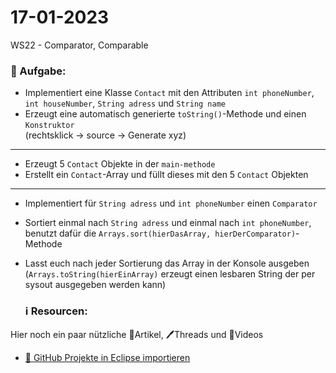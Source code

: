 # 17-01-2023
WS22 - Comparator, Comparable


### 📝 Aufgabe:
- Implementiert eine Klasse ```Contact```  mit den Attributen ```int phoneNumber```, ```int houseNumber```, ```String adress``` und ```String name```
- Erzeugt eine automatisch generierte ```toString()```-Methode und einen ```Konstruktor```<br>
(rechtsklick -> source -> Generate xyz)

------------------------------

- Erzeugt 5 ```Contact``` Objekte in der ```main-methode```
- Erstellt ein ```Contact```-Array und füllt dieses mit den 5 ```Contact``` Objekten

------------------------------

- Implementiert für ```String adress``` und ```int phoneNumber``` einen ```Comparator```
- Sortiert einmal nach  ```String adress``` und einmal nach ```int phoneNumber```, benutzt dafür die ```Arrays.sort(hierDasArray, hierDerComparator)```-Methode
- Lasst euch nach jeder Sortierung das Array in der Konsole ausgeben (```Arrays.toString(hierEinArray)``` erzeugt einen lesbaren String der per sysout ausgegeben werden kann)




  ### ℹ️ Resourcen:
Hier noch ein paar nützliche 📃Artikel, 🖊️Threads und 🎥Videos

- [ 🎥 GitHub Projekte in Eclipse importieren](https://drive.google.com/file/d/1IpwHADmwViEGQ7Pf4BgybUYpz7WBoMe5/view?usp=sharing)
